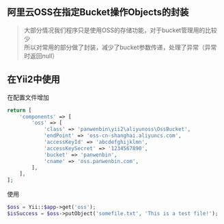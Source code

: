 ## 阿里云OSS在指定Bucket操作Objects的封装
> 大部分情况我们程序只是使用OSS的存储功能，对于bucket管理用的比较少  
> 所以对常用的部分做了封装，减少了bucket参数传递，处理了异常（异常时返回null）

## 在Yii2中使用
在配置文件增加
```php
return [
    'components' => [
        'oss' => [
            'class' => 'panwenbin\yii2\aliyunoss\OssBucket',
            'endPoint' => 'oss-cn-shanghai.aliyuncs.com',
            'accessKeyId' => 'abcdefghijklmn',
            'accessKeySecret' => '1234567890',
            'bucket' => 'panwenbin',
            'cname' => 'oss.panwenbin.com',
        ],
    ],
];
```
使用
```php
$oss = Yii::$app->get('oss');
$isSuccess = $oss->putObject('somefile.txt', 'This is a test file!');
```